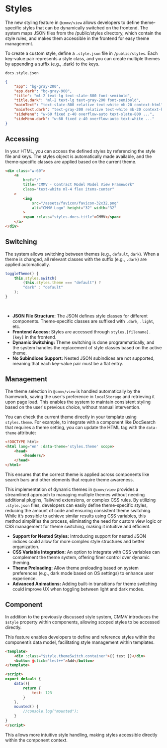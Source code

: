 # Styles

The new styling feature in ``@cmmv/view`` allows developers to define theme-specific styles that can be dynamically switched on the frontend. The system maps JSON files from the /public/styles directory, which contain the style rules, and makes them accessible in the frontend for easy theme management.

To create a custom style, define a ``.style.json`` file in ``/public/styles``. Each key-value pair represents a style class, and you can create multiple themes by appending a suffix (e.g., .dark) to the keys.

``docs.style.json``

```json
{
    "app": "bg-gray-200",
    "app.dark": "bg-gray-900",
    "title": "ml-2 text-lg text-slate-800 font-semibold",
    "title.dark": "ml-2 text-lg text-gray-200 font-semibold",
    "mainText": "text-slate-800 relative text-white mb-20 context-html",
    "mainText.dark": "text-gray-200 relative text-white mb-20 context-html",
    "sideMenu": "w-60 fixed z-40 overflow-auto text-slate-800 ...",
    "sideMenu.dark": "w-60 fixed z-40 overflow-auto text-white ..."
}
```

## Accessing

In your HTML, you can access the defined styles by referencing the style file and keys. The styles object is automatically made available, and the theme-specific classes are applied based on the current theme.

```html
<div class="w-60">
    <a 
        href="/" 
        title="CMMV - Contract Model Model View Framework" 
        class="text-white ml-4 flex items-center"
    >
        <img 
            src="/assets/favicon/favicon-32x32.png" 
            alt="CMMV Logo" height="32" width="32"
        >
        <span :class="styles.docs.title">CMMV</span>
    </a>
</div>
```

## Switching

The system allows switching between themes (e.g., ``default``, ``dark``). When a theme is changed, all relevant classes with the suffix (e.g., ``.dark``) are applied automatically.

```javascript
toggleTheme() {
    this.styles.switch(
        (this.styles.theme === "default") ? 
        "dark" : "default"
    );
}
```

<br/>

* **JSON File Structure:** The JSON defines style classes for different components. Theme-specific classes are suffixed with ``.dark``, ``.light``, etc.
* **Frontend Access:** Styles are accessed through ``styles.[filename].[key]`` in the frontend.
* **Dynamic Switching:** Theme switching is done programmatically, and the system handles the replacement of style classes based on the active theme.
* **No Subindices Support:** Nested JSON subindices are not supported, meaning that each key-value pair must be a flat entry.

## Management

The theme selection in ``@cmmv/view`` is handled automatically by the framework, saving the user's preference in ``localStorage`` and retrieving it upon page load. This enables the system to maintain consistent styling based on the user's previous choice, without manual intervention.

You can check the current theme directly in your template using ``styles.theme``. For example, to integrate with a component like DocSearch that requires a theme setting, you can update the HTML tag with the ``data-theme`` attribute:

```html
<!DOCTYPE html>
<html lang="en" :data-theme='styles.theme' scope>
    <head>
        <headers/>
    </head>
</html>
```

This ensures that the correct theme is applied across components like search bars and other elements that require theme awareness.

This implementation of dynamic themes in ``@cmmv/view`` provides a streamlined approach to managing multiple themes without needing additional plugins, Tailwind extensions, or complex CSS rules. By utilizing ``.style.json`` files, developers can easily define theme-specific styles, reducing the amount of code and ensuring consistent theme switching. While it’s possible to achieve similar results using CSS variables, this method simplifies the process, eliminating the need for custom view logic or CSS management for theme switching, making it intuitive and efficient.

* **Support for Nested Styles:** Introducing support for nested JSON indices could allow for more complex style structures and better organization.
* **CSS Variable Integration:** An option to integrate with CSS variables can complement the theme system, offering finer control over dynamic theming.
* **Theme Preloading:** Allow theme preloading based on system preferences (e.g., dark mode based on OS settings) to enhance user experience.
* **Advanced Animations:** Adding built-in transitions for theme switching could improve UX when toggling between light and dark modes.

## Component 

In addition to the previously discussed style system, CMMV introduces the ``$style`` property within components, allowing scoped styles to be accessed directly.

This feature enables developers to define and reference styles within the component’s data model, facilitating style management within templates.

```html
<template>
    <div :class="$style.themeSwitch.container">{{ test }}</div>
    <button @click="test++">Add</button>
</template>

<script>
export default {
    data(){
        return {
            test: 123
        }
    },
    mounted() {
        //console.log("mounted");
    }
}
</script>
```

This allows more intuitive style handling, making styles accessible directly within the component context.